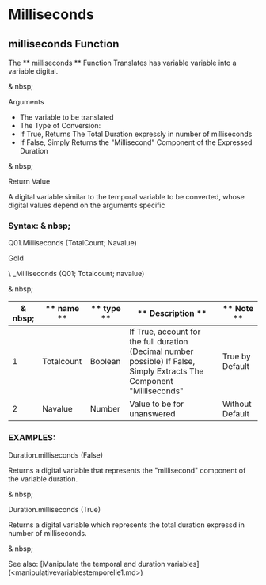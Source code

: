 # Milliseconds

## milliseconds Function

The ** milliseconds ** Function Translates has variable variable into a variable digital.

& nbsp;

Arguments

* The variable to be translated
* The Type of Conversion:
* If True, Returns The Total Duration expressly in number of milliseconds
* If False, Simply Returns the "Millisecond" Component of the Expressed Duration

& nbsp;

Return Value

A digital variable similar to the temporal variable to be converted, whose digital values ​​depend on the arguments specific

### Syntax: & nbsp;

Q01.Milliseconds (TotalCount; Navalue)

Gold

\ _Milliseconds (Q01; Totalcount; navalue)

& nbsp;

| & nbsp; | ** name ** | ** type ** | ** Description ** | ** Note ** |
| --- | --- | --- | --- | --- |
| &#49; | Totalcount | Boolean | If True, account for the full duration (Decimal number possible) If False, Simply Extracts The Component "Milliseconds" | True by Default |
| &#50; | Navalue | Number | Value to be for unanswered | Without Default |

### EXAMPLES:

Duration.milliseconds (False)

Returns a digital variable that represents the "millisecond" component of the variable duration.

& nbsp;

Duration.milliseconds (True)

Returns a digital variable which represents the total duration expressd in number of milliseconds.

& nbsp;

See also: [Manipulate the temporal and duration variables] (<manipulativevariablestemporelle1.md>)